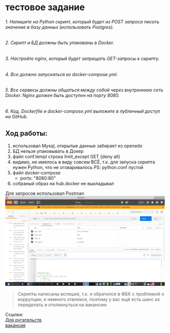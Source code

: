# тестовое задание

###### 1. Напишите на Python скрипт, который будет из POST запроса писать значение в базу данных (использовать Postgres).
###### 2. Скрипт и БД должны быть упакованы в Docker.
###### 3. Настройте nginx, который будет запрещать GET-запросы к скрипту.
###### 4. Все должно запускаться из docker-compose.yml.
###### 5. Все сервисы должны общаться между собой через внутреннюю сеть Docker. Nginx должен быть доступен на порту 8080.
###### 6. Код, Dockerfile и docker-compose.yml выложите в публичный доступ на GitHub.

## Ход работы:

1. использовал Mysql, открытые данные забирает из openedx
1. БД нельзя упаковывать в Докер
1. файл conf.templ строка limit_except GET {deny all}
1. видимо, не имелось в виду совсем ВСЁ, т.к. для запуска скрипта нужен Python, что не оговаривалось PS: python.conf пустой
1. файл docker-compose     
      - ports: "8080:80"
1. собраный образ на hub.docker не выкладывал 


Для запросов использовал Postman
![GitHub Logo](/Screenshot_2020-02-02_11-47-15.png)



> Скрипты написаны вспешке, т.к. я обратился в ФБК с проблемой о коррупции, и немного отвлекся, поэтому у вас ещё есть шанс их переделать и откликнуться на вакансию

Ссылки:<BR>
[Для ругательств](https://github.com/VladimirAndropov/fbc/pulls)<BR>
[вакансия](https://fbk.info/blog/post/533/)
